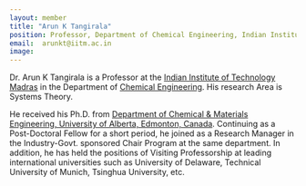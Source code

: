 ```yaml
---
layout: member
title: "Arun K Tangirala"
position: Professor, Department of Chemical Engineering, Indian Institute of Technology Madras.
email:  arunkt@iitm.ac.in
image:
---
```

Dr. Arun K Tangirala is a Professor at the [Indian Institute of Technology Madras] in the Department of [Chemical Engineering]. His research Area is Systems Theory.

He received his Ph.D. from [Department of Chemical & Materials Engineering, University of Alberta, Edmonton, Canada]. Continuing as a Post-Doctoral Fellow for a short period, he joined as a Research Manager in the Industry-Govt. sponsored Chair Program at the same department. In addition, he has held the positions of Visiting Professorship at leading international universities such as University of Delaware, Technical University of Munich, Tsinghua University, etc.

[Indian Institute of Technology Madras]: https://www.iitm.ac.in/
[Chemical Engineering]: https://che.iitm.ac.in/
[Department of Chemical & Materials Engineering, University of Alberta, Edmonton, Canada ]: https://www.cme.engineering.ualberta.ca/
